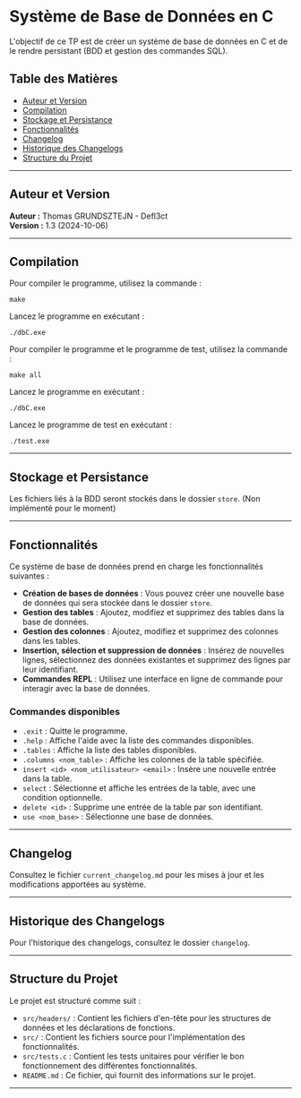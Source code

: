 # Système de Base de Données en C

L'objectif de ce TP est de créer un système de base de données en C et de le rendre persistant (BDD et gestion des commandes SQL).

## Table des Matières

- [Auteur et Version](#auteur-et-version)
- [Compilation](#compilation)
- [Stockage et Persistance](#stockage-et-persistance)
- [Fonctionnalités](#fonctionnalités)
- [Changelog](#changelog)
- [Historique des Changelogs](#historique-des-changelogs)
- [Structure du Projet](#structure-du-projet)

---

## Auteur et Version

**Auteur :** Thomas GRUNDSZTEJN - Defl3ct  
**Version :** 1.3 (2024-10-06)

---

## Compilation

Pour compiler le programme, utilisez la commande :

```
make
```

Lancez le programme en exécutant :

```
./dbC.exe
```

Pour compiler le programme et le programme de test, utilisez la commande :

```
make all
```

Lancez le programme en exécutant :

```
./dbC.exe
```

Lancez le programme de test en exécutant :

```
./test.exe
```

---

## Stockage et Persistance

Les fichiers liés à la BDD seront stockés dans le dossier `store`. (Non implémenté pour le moment)

---

## Fonctionnalités

Ce système de base de données prend en charge les fonctionnalités suivantes :

- **Création de bases de données** : Vous pouvez créer une nouvelle base de données qui sera stockée dans le dossier `store`.
- **Gestion des tables** : Ajoutez, modifiez et supprimez des tables dans la base de données.
- **Gestion des colonnes** : Ajoutez, modifiez et supprimez des colonnes dans les tables.
- **Insertion, sélection et suppression de données** : Insérez de nouvelles lignes, sélectionnez des données existantes et supprimez des lignes par leur identifiant.
- **Commandes REPL** : Utilisez une interface en ligne de commande pour interagir avec la base de données.

### Commandes disponibles

- `.exit` : Quitte le programme.
- `.help` : Affiche l'aide avec la liste des commandes disponibles.
- `.tables` : Affiche la liste des tables disponibles.
- `.columns <nom_table>` : Affiche les colonnes de la table spécifiée.
- `insert <id> <nom_utilisateur> <email>` : Insère une nouvelle entrée dans la table.
- `select` : Sélectionne et affiche les entrées de la table, avec une condition optionnelle.
- `delete <id>` : Supprime une entrée de la table par son identifiant.
- `use <nom_base>` : Sélectionne une base de données.

---

## Changelog

Consultez le fichier `current_changelog.md` pour les mises à jour et les modifications apportées au système.

---

## Historique des Changelogs

Pour l'historique des changelogs, consultez le dossier `changelog`.

---

## Structure du Projet

Le projet est structuré comme suit :

- `src/headers/` : Contient les fichiers d'en-tête pour les structures de données et les déclarations de fonctions.
- `src/` : Contient les fichiers source pour l'implémentation des fonctionnalités.
- `src/tests.c` : Contient les tests unitaires pour vérifier le bon fonctionnement des différentes fonctionnalités.
- `README.md` : Ce fichier, qui fournit des informations sur le projet.

---
